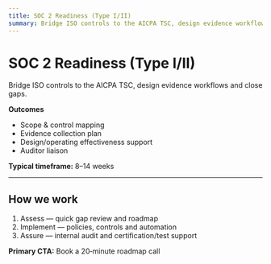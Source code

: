 ```yaml
---
title: SOC 2 Readiness (Type I/II)
summary: Bridge ISO controls to the AICPA TSC, design evidence workflows and close gaps.
---
```

# SOC 2 Readiness (Type I/II)

Bridge ISO controls to the AICPA TSC, design evidence workflows and close gaps.

**Outcomes**
- Scope & control mapping
- Evidence collection plan
- Design/operating effectiveness support
- Auditor liaison

**Typical timeframe:** 8–14 weeks

---

## How we work
1. Assess — quick gap review and roadmap  
2. Implement — policies, controls and automation  
3. Assure — internal audit and certification/test support

**Primary CTA:** Book a 20‑minute roadmap call